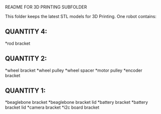 README FOR 3D PRINTING SUBFOLDER

This folder keeps the latest STL models for 3D Printing. One robot contains:

## QUANTITY 4:
*rod bracket

## QUANTITY 2:
*wheel bracket
*wheel pulley
*wheel spacer
*motor pulley
*encoder bracket

## QUANTITY 1:
*beaglebone bracket
*beaglebone bracket lid
*battery bracket
*battery bracket lid
*camera bracket
*i2c board bracket

